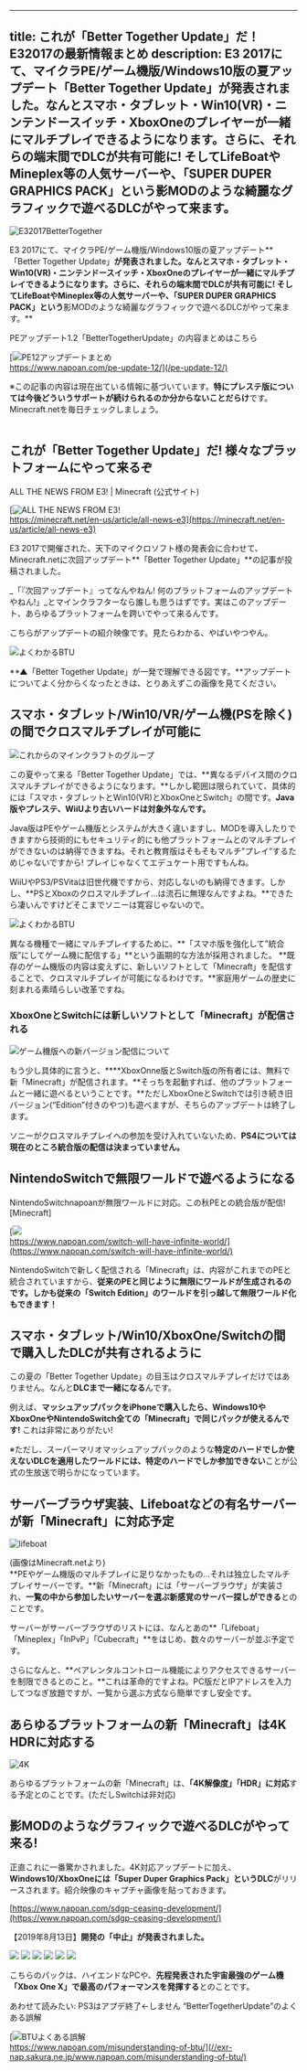 
---
title: これが「Better Together Update」だ！E32017の最新情報まとめ
description: E3 2017にて、マイクラPE/ゲーム機版/Windows10版の夏アップデート「Better Together Update」が発表されました。なんとスマホ・タブレット・Win10(VR)・ニンテンドースイッチ・XboxOneのプレイヤーが一緒にマルチプレイできるようになります。さらに、それらの端末間でDLCが共有可能に! そしてLifeBoatやMineplex等の人気サーバーや、「SUPER DUPER GRAPHICS PACK」という影MODのような綺麗なグラフィックで遊べるDLCがやって来ます。
---

![E32017BetterTogether](https://cdn-ak.f.st-hatena.com/images/fotolife/s/sasigume/20210208/20210208110356.png)

E3 2017にて、マイクラPE/ゲーム機版/Windows10版の夏アップデート**「Better Together Update」**が発表されました。**なんとスマホ・タブレット・Win10(VR)・ニンテンドースイッチ・XboxOneのプレイヤーが一緒にマルチプレイできるようになります。**さらに、それらの端末間で**DLCが共有可能に!** そしてLifeBoatやMineplex等の人気サーバーや、「SUPER DUPER GRAPHICS PACK」という**影MODのような綺麗なグラフィックで遊べるDLCがやって来ます。**

PEアップデート1.2「BetterTogetherUpdate」の内容まとめはこちら

[![PE12アップデートまとめ](https://cdn-ak.f.st-hatena.com/images/fotolife/s/sasigume/20210208/20210208093917.png)  
https://www.napoan.com/pe-update-12/](/pe-update-12/)

※この記事の内容は現在出ている情報に基づいています。**特にプレステ版については今後どういうサポートが続けられるのか分からないことだらけ**です。Minecraft.netを毎日チェックしましょう。  
 

## これが「Better Together Update」だ! 様々なプラットフォームにやって来るぞ

ALL THE NEWS FROM E3! | Minecraft (公式サイト)

[![ALL THE NEWS FROM E3!](https://cdn-ak.f.st-hatena.com/images/fotolife/s/sasigume/20210208/20210208113333.png)  
https://minecraft.net/en-us/article/all-news-e3](https://minecraft.net/en-us/article/all-news-e3)

E3 2017で開催された、天下のマイクロソフト様の発表会に合わせて、Minecraft.netに次回アップデート**「Better Together Update」**の記事が投稿されました。

_「『次回アップデート』ってなんやねん! 何のプラットフォームのアップデートやねん!」_とマインクラフターなら誰しも思うはずです。実はこのアップデート、あらゆるプラットフォームを跨いでやって来るんです。

こちらがアップデートの紹介映像です。見たらわかる、やばいやつやん。

![よくわかるBTU](https://cdn-ak.f.st-hatena.com/images/fotolife/s/sasigume/20210208/20210208093929.png)

**▲「Better Together Update」が一発で理解できる図です。**アップデートについてよく分からくなったときは、とりあえずこの画像を見てください。

## スマホ・タブレット/Win10/VR/ゲーム機(PSを除く)の間でクロスマルチプレイが可能に

![これからのマインクラフトのグループ](https://www.napoan.com/wp-content/uploads/2017/09/c2818d43bec9e6b7a3baa114805e1db6.png)

この夏やって来る「Better Together Update」では、**異なるデバイス間のクロスマルチプレイができるようになります。**しかし範囲は限られていて、具体的には「スマホ・タブレットとWin10(VR)とXboxOneとSwitch」の間です。**Java版やプレステ、WiiUより古いハードは対象外なんです。**

Java版はPEやゲーム機版とシステムが大きく違いますし、MODを導入したりできますから技術的にもセキュリティ的にも他プラットフォームとのマルチプレイができないのは納得できますね。それと教育版はそもそもマルチ”プレイ”するためじゃないですから! プレイじゃなくてエデュケート用ですもんね。

WiiUやPS3/PSVitaは旧世代機ですから、対応しないのも納得できます。しかし、**PSとXboxのクロスマルチプレイ…は流石に無理なんですよね。**できたら凄いんですけどそこまでソニーは寛容じゃないので。

![よくわかるBTU](https://cdn-ak.f.st-hatena.com/images/fotolife/s/sasigume/20210208/20210208093929.png)

異なる機種で一緒にマルチプレイするために、**「スマホ版を強化して”統合版”にしてゲーム機に配信する」**という画期的な方法が採用されました。 **既存のゲーム機版の内容は変えずに、新しいソフトとして「Minecraft」を配信することで、クロスマルチプレイが可能になるわけです。**家庭用ゲームの歴史に刻まれる素晴らしい改革ですね。

### XboxOneとSwitchには新しいソフトとして「Minecraft」が配信される

![ゲーム機版への新バージョン配信について](https://cdn-ak.f.st-hatena.com/images/fotolife/s/sasigume/20210208/20210208121557.png)

もう少し具体的に言うと、****XboxOnne版とSwitch版の所有者には、無料で新「Minecraft」が配信されます。**そっちを起動すれば、他のプラットフォームと一緒に遊べるということです。**ただしXboxOneとSwitchでは引き続き旧バージョン(“Edition”付きのやつ)も遊べますが、そちらのアップデートは終了します。

ソニーがクロスマルチプレイへの参加を受け入れていないため、**PS4については現在のところ統合版の配信は決まっていません。**

## NintendoSwitchで無限ワールドで遊べるようになる

NintendoSwitchnapoanが無限ワールドに対応。この秋PEとの統合版が配信! \[Minecraft\]

[![](https://cdn-ak.f.st-hatena.com/images/fotolife/s/sasigume/20210208/20210208093936.png)  
https://www.napoan.com/switch-will-have-infinite-world/](https://www.napoan.com/switch-will-have-infinite-world/)

NintendoSwitchで新しく配信される「Minecraft」は、内容がこれまでのPEと統合されていますから、**従来のPEと同じように無限にワールドが生成されるのです。しかも従来の「Switch Edition」のワールドを引っ越して無限ワールド化もできます！**

## スマホ・タブレット/Win10/XboxOne/Switchの間で購入したDLCが共有されるように

この夏の「Better Together Update」の目玉はクロスマルチプレイだけではありません。なんと**DLCまで一緒になる**んです。

例えば、**マッシュアップパックをiPhoneで購入したら、Windows10やXboxOneやNintendoSwitch全ての「Minecraft」で同じパックが使えるんです!** これは非常にありがたい!

※ただし、スーパーマリオマッシュアップパックのような**特定のハードでしか使えないDLCを適用したワールドには、特定のハードでしか参加できない**ことが公式の生放送で明らかになっています。

## サーバーブラウザ実装、Lifeboatなどの有名サーバーが新「Minecraft」に対応予定

![lifeboat](https://cdn-ak.f.st-hatena.com/images/fotolife/s/sasigume/20210208/20210208122027.jpg)

(画像はMinecraft.netより)  
**PEやゲーム機版のマルチプレイに足りなかったもの…それは独立したマルチプレイサーバーです。**新「Minecraft」には「サーバーブラウザ」が実装され、**一覧の中から参加したいサーバーを選ぶ新感覚のサーバー探しができる**とのことです。

サーバーがサーバーブラウザのリストには、なんとあの**「Lifeboat」「Mineplex」「InPvP」「Cubecraft」**をはじめ、数々のサーバーが並ぶ予定です。

さらになんと、**ペアレンタルコントロール機能によりアクセスできるサーバーを制限できるとのこと。**これは革命的ですよね。PC版だとIPアドレスを入力してつなぎ放題ですが、一覧から選ぶ方式なら簡単ですし安全です。

## あらゆるプラットフォームの新「Minecraft」は4K HDRに対応する

![4K](https://cdn-ak.f.st-hatena.com/images/fotolife/s/sasigume/20210208/20210208113336.png)

あらゆるプラットフォームの新「Minecraft」は、**「4K解像度」「HDR」に対応**する予定とのことです。(ただしSwitchは非対応)

## 影MODのようなグラフィックで遊べるDLCがやって来る!

正直これに一番驚かされました。4K対応アップデートに加え、**Windows10/XboxOneには「Super Duper Graphics Pack」というDLC**がリリースされます。紹介映像のキャプチャ画像を貼っておきます。

[https://www.napoan.com/sdgp-ceasing-development/](https://www.napoan.com/sdgp-ceasing-development/)

【2019年8月13日】**開発の「中止」が発表されました。**

![](https://cdn-ak.f.st-hatena.com/images/fotolife/s/sasigume/20210208/20210208113344.png) ![](https://cdn-ak.f.st-hatena.com/images/fotolife/s/sasigume/20210208/20210208113340.png) ![](https://cdn-ak.f.st-hatena.com/images/fotolife/s/sasigume/20210208/20210208113347.png) ![](https://res.cloudinary.com/napoan-com/image/upload/w_650,c_limit,f_auto,q_auto/v1578371032/bandicam-2017-06-12-13-42-37-956_nxgu7y.png) ![](https://res.cloudinary.com/napoan-com/image/upload/w_650,c_limit,f_auto,q_auto/v1578371035/bandicam-2017-06-12-13-42-41-653_ayxoza.png) ![](https://res.cloudinary.com/napoan-com/image/upload/w_650,c_limit,f_auto,q_auto/v1578371024/bandicam-2017-06-12-13-42-56-139_fskiqm.png)

こちらのパックは、ハイエンドなPCや、**先程発表された宇宙最強のゲーム機「Xbox One X」で最高のパフォーマンスを発揮する**とのことです。

あわせて読みたい: PS3はアプデ終了←しません “BetterTogetherUpdate”のよくある誤解

[![BTUよくある誤解](https://res.cloudinary.com/napoan-com/image/upload/w_650,c_limit,f_auto,q_auto/v1578369840/ca94c6d898ab37f4bdf936cd0cd50840_xpxd0q.png)  
https://www.napoan.com/misunderstanding-of-btu/](//exr-nap.sakura.ne.jp/www.napoan.com/misunderstanding-of-btu/)
